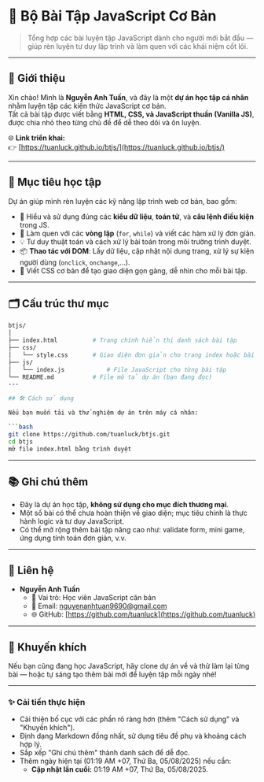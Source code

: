 # 📘 Bộ Bài Tập JavaScript Cơ Bản

> Tổng hợp các bài luyện tập JavaScript dành cho người mới bắt đầu — giúp rèn luyện tư duy lập trình và làm quen với các khái niệm cốt lõi.

---

## 📌 Giới thiệu

Xin chào! Mình là **Nguyễn Anh Tuấn**, và đây là một **dự án học tập cá nhân** nhằm luyện tập các kiến thức JavaScript cơ bản.  
Tất cả bài tập được viết bằng **HTML, CSS, và JavaScript thuần (Vanilla JS)**, được chia nhỏ theo từng chủ đề để dễ theo dõi và ôn luyện.

🌐 **Link triển khai:**  
👉 [https://tuanluck.github.io/btjs/](https://tuanluck.github.io/btjs/)

---

## 🎯 Mục tiêu học tập

Dự án giúp mình rèn luyện các kỹ năng lập trình web cơ bản, bao gồm:

- 🧠 Hiểu và sử dụng đúng các **kiểu dữ liệu**, **toán tử**, và **câu lệnh điều kiện** trong JS.
- 🔁 Làm quen với các **vòng lặp** (`for`, `while`) và viết các hàm xử lý đơn giản.
- 💡 Tư duy thuật toán và cách xử lý bài toán trong môi trường trình duyệt.
- 📦 **Thao tác với DOM**: Lấy dữ liệu, cập nhật nội dung trang, xử lý sự kiện người dùng (`onclick`, `onchange`,...).
- 🎨 Viết CSS cơ bản để tạo giao diện gọn gàng, dễ nhìn cho mỗi bài tập.

---

## 🗂️ Cấu trúc thư mục

```bash
btjs/
│
├── index.html          # Trang chính hiển thị danh sách bài tập
├── css/
│   └── style.css       # Giao diện đơn giản cho trang index hoặc bài tập
├── js/
│   └── index.js            # File JavaScript cho từng bài tập
└── README.md           # File mô tả dự án (bạn đang đọc)
---

## 🛠️ Cách sử dụng

Nếu bạn muốn tải và thử nghiệm dự án trên máy cá nhân:

```bash
git clone https://github.com/tuanluck/btjs.git
cd btjs
mở file index.html bằng trình duyệt
```

---

## 📚 Ghi chú thêm
- Đây là dự án học tập, **không sử dụng cho mục đích thương mại**.
- Một số bài có thể chưa hoàn thiện về giao diện; mục tiêu chính là thực hành logic và tư duy JavaScript.
- Có thể mở rộng thêm bài tập nâng cao như: validate form, mini game, ứng dụng tính toán đơn giản, v.v.

---

## 📧 Liên hệ
- **Nguyễn Anh Tuấn**  
  - 💼 Vai trò: Học viên JavaScript căn bản  
  - 📧 Email: [nguyenanhtuan9690@gmail.com](mailto:nguyenanhtuan9690@gmail.com)  
  - 🌐 GitHub: [https://github.com/tuanluck](https://github.com/tuanluck)  

---

## 🧠 Khuyến khích
Nếu bạn cũng đang học JavaScript, hãy clone dự án về và thử làm lại từng bài — hoặc tự sáng tạo thêm bài mới để luyện tập mỗi ngày nhé!

---

### ✨ Cải tiến thực hiện
- Cải thiện bố cục với các phần rõ ràng hơn (thêm "Cách sử dụng" và "Khuyến khích").
- Định dạng Markdown đồng nhất, sử dụng tiêu đề phụ và khoảng cách hợp lý.
- Sắp xếp "Ghi chú thêm" thành danh sách để dễ đọc.
- Thêm ngày hiện tại (01:19 AM +07, Thứ Ba, 05/08/2025) nếu cần:  
  - **Cập nhật lần cuối:** 01:19 AM +07, Thứ Ba, 05/08/2025.
